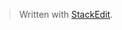 


> Written with [StackEdit](https://stackedit.io/).


<!--stackedit_data:
eyJoaXN0b3J5IjpbLTE3NTA3OTEzNjksNjUzMDQ0NTUzXX0=
-->